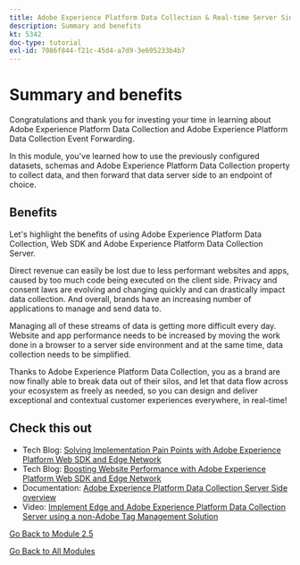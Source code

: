 ```yaml
---
title: Adobe Experience Platform Data Collection & Real-time Server Side Forwarding - Summary and benefits
description: Summary and benefits
kt: 5342
doc-type: tutorial
exl-id: 7086f844-f21c-45d4-a7d9-3e695233b4b7
---
```

# Summary and benefits

Congratulations and thank you for investing your time in learning about Adobe Experience Platform Data Collection and Adobe Experience Platform Data Collection Event Forwarding.

In this module, you've learned how to use the previously configured datasets, schemas and Adobe Experience Platform Data Collection property to collect data, and then forward that data server side to an endpoint of choice.

## Benefits

Let's highlight the benefits of using Adobe Experience Platform Data Collection, Web SDK and Adobe Experience Platform Data Collection Server.

Direct revenue can easily be lost due to less performant websites and apps, caused by too much code being executed on the client side. Privacy and consent laws are evolving and changing quickly and can drastically impact data collection. And overall, brands have an increasing number of applications to manage and send data to.

Managing all of these streams of data is getting more difficult every day. Website and app performance needs to be increased by moving the work done in a browser to a server side environment and at the same time, data collection needs to be simplified.

Thanks to Adobe Experience Platform Data Collection, you as a brand are now finally able to break data out of their silos, and let that data flow across your ecosystem as freely as needed, so you can design and deliver exceptional and contextual customer experiences everywhere, in real-time!

## Check this out

- Tech Blog: [Solving Implementation Pain Points with Adobe Experience Platform Web SDK and Edge Network](https://medium.com/adobetech/solving-implementation-pain-points-with-adobe-experience-platform-web-sdk-and-edge-network-880b635e6819)
- Tech Blog: [Boosting Website Performance with Adobe Experience Platform Web SDK and Edge Network](https://medium.com/adobetech/boosting-website-performance-with-adobe-experience-platform-web-sdk-and-edge-network-329fcf70fdf9)
- Documentation: [Adobe Experience Platform Data Collection Server Side overview](https://experienceleague.adobe.com/docs/experience-platform/tags/event-forwarding/overview.html?lang=en#server-side-info)
- Video: [Implement Edge and Adobe Experience Platform Data Collection Server using a non-Adobe Tag Management Solution](https://video.tv.adobe.com/v/331986?quality=12&learn=on)

[Go Back to Module 2.5](./aep-data-collection-ssf.md)

[Go Back to All Modules](./../../../overview.md)
